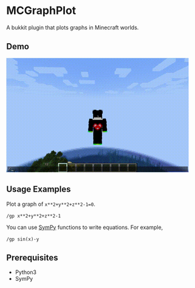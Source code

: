 # MCGraphPlot

A bukkit plugin that plots graphs in Minecraft worlds.

## Demo

![demo](./docs/demo.gif)

## Usage Examples

Plot a graph of `x**2+y**2+z**2-1=0`.

```
/gp x**2+y**2+z**2-1
```

You can use [SymPy](https://github.com/sympy/sympy) functions to write equations.
For example,

```
/gp sin(x)-y
```

## Prerequisites

- Python3
- SymPy
